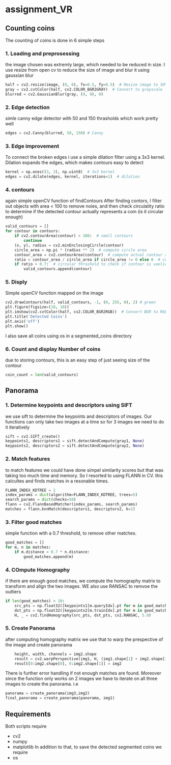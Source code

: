 # assignment_VR

## Counting coins
The counting of coins is done in 6 simple steps

### 1. Loading and preprosessing
the image chosen was extremly large, which needed to be reduced in size.
I use resize from open cv to reduce the size of image and blur it using gaussian blur
``` python
half = cv2.resize(image, (0, 0), fx=0.5, fy=0.5)  # Resize image to 50% of original size
gray = cv2.cvtColor(half, cv2.COLOR_BGR2GRAY)  # Convert to grayscale
blurred = cv2.GaussianBlur(gray, (9, 9), 0)
```

### 2. Edge detection
simle canny edge detector with 50 and 150 thrasholds which work pretty well
``` python
edges = cv2.Canny(blurred, 50, 150) # Canny
```

### 3. Edge improvement
To connect the broken edges i use a simple dilation filter using a 3x3 kernel. Dilation expands the edges, which makes contours easy to detect
``` python
kernel = np.ones((3, 3), np.uint8)  # 3x3 kernel
edges = cv2.dilate(edges, kernel, iterations=1)  # dilation
```

### 4. contours
again simple openCV function of findContours
After finding contors, I filter out objects with area < 100 to remove noies, and then check circulatity ratio to determine if the detected contour actually represents a coin (is it circular enough)
``` python
valid_contours = []
for contour in contours:
    if cv2.contourArea(contour) < 100:  # small contours
        continue
    (x, y), radius = cv2.minEnclosingCircle(contour)
    circle_area = np.pi * (radius ** 2)  # compute circle area
    contour_area = cv2.contourArea(contour)  # compute actual contour area
    ratio = contour_area / circle_area if circle_area != 0 else 0  # compute ratio
    if ratio > 0.7:  # circular thrashold to check if contour is vaolid coin
        valid_contours.append(contour)
```

### 5. Disply
Simple openCV function mapped on the image
``` python
cv2.drawContours(half, valid_contours, -1, (0, 255, 0), 2) # green
plt.figure(figsize=(10, 10))
plt.imshow(cv2.cvtColor(half, cv2.COLOR_BGR2RGB))  # Convert BGR to RGB for correct visualization
plt.title('Detected Coins')
plt.axis('off')
plt.show()
```
I also save all coins using os in a segmented_coins directory 

### 6. Count and display Number of coins
due to storing contours, this is an easy step of just seeing size of the contour
``` python
coin_count = len(valid_contours)
```


## Panorama

### 1. Determine keypoints and descriptors using SIFT
we use sift to determine the keypoints and descriptors of images. Our functions can only take two images at a time so for 3 images we need to do it iteratively
``` python
sift = cv2.SIFT_create()
keypoints1, descriptors1 = sift.detectAndCompute(gray1, None)
keypoints2, descriptors2 = sift.detectAndCompute(gray2, None)
```

### 2. Match features
to match features we could have done simpel similarity scores but that was taking too much time and memory. So I resorted to using FLANN in CV. this calcultes and finds matches in a resonable times.
``` python
FLANN_INDEX_KDTREE = 1
index_params = dict(algorithm=FLANN_INDEX_KDTREE, trees=5)
search_params = dict(checks=50)
flann = cv2.FlannBasedMatcher(index_params, search_params)
matches = flann.knnMatch(descriptors1, descriptors2, k=2)
```

### 3. Filter good matches
simple function with a 0.7 threshold, to remove other matches. 

``` python
good_matches = []
for m, n in matches:
    if m.distance < 0.7 * n.distance:
        good_matches.append(m)
```
### 4. COmpute Homography
if there are enough good matches, we compute the homography matrix to transform and align the two images. WE also use RANSAC to remvoe the outliers
``` python
if len(good_matches) > 10:
    src_pts = np.float32([keypoints1[m.queryIdx].pt for m in good_matches]).reshape(-1, 1, 2)
    dst_pts = np.float32([keypoints2[m.trainIdx].pt for m in good_matches]).reshape(-1, 1, 2)
    H, _ = cv2.findHomography(src_pts, dst_pts, cv2.RANSAC, 5.0)
```

### 5. Create Panorama
after computing homography matrix we use that to warp the prespective of the image and create panorama
``` python
    height, width, channels = img2.shape
    result = cv2.warpPerspective(img1, H, (img1.shape[1] + img2.shape[1], img1.shape[0]))
    result[0:img2.shape[0], 0:img2.shape[1]] = img2
```


There is further error handling if not enough matches are found.
Moreover since the function only works on 2 images we have to iterate on all three images to create the panorama. i.e
```python
panorama = create_panorama(img3,img2)
final_panorama = create_panorama(panorama, img1)
```

## Requirements
Both scripts require 
- cv2
- numpy
- matplotlib
In addition to that, to save the detected segmented coins we require
- os

